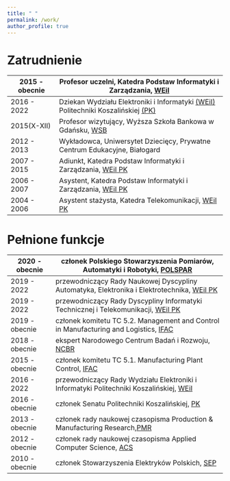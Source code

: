 ```yaml
---
title: " "
permalink: /work/
author_profile: true
---
```


Zatrudnienie 
============

|2015 - obecnie|Profesor uczelni, Katedra Podstaw Informatyki i Zarządzania, [WEiI](https://weii.tu.koszalin.pl/) |
|---------------------------|------------------------------------------------------------|
|2016 - 2022   |Dziekan Wydziału Elektroniki i Informatyki [(WEiI)](https://weii.tu.koszalin.pl/) Politechniki Koszalińskiej [(PK)](https://tu.koszalin.pl/)|
|2015(X-XII)   |Profesor wizytujący, Wyższa Szkoła Bankowa w Gdańsku, [WSB](https://www.wsb.pl/gdansk/)| 
|2012 - 2013   |Wykładowca, Uniwersytet Dziecięcy, Prywatne Centrum Edukacyjne, Białogard|
|2007 - 2015   |Adiunkt, Katedra Podstaw Informatyki i Zarządzania, [WEiI PK](https://weii.tu.koszalin.pl/)||
|2006 - 2007   |Asystent, Katedra Podstaw Informatyki i Zarządzania, [WEiI PK](https://weii.tu.koszalin.pl/)|
|2004 - 2006   |Asystent stażysta, Katedra Telekomunikacji, [WEiI PK](https://weii.tu.koszalin.pl/)| 

Pełnione funkcje
================

|2020 - obecnie|członek Polskiego Stowarzyszenia Pomiarów, Automatyki i Robotyki, [POLSPAR](http://www.konsulting.gda.pl/polspar/)|
|--------------------------------------|------------------------------------------------------------|
|2019 - 2022   |przewodniczący Rady Naukowej Dyscypliny Automatyka, Elektronika i Elektrotechnika, [WEiI PK](https://weii.tu.koszalin.pl/)|
|2019 - 2022   |przewodniczący Rady Dyscypliny Informatyki Technicznej i Telekomunikacji, [WEiI PK](https://weii.tu.koszalin.pl/)|
|2019 - obecnie|członek komitetu TC 5.2. Management and Control in Manufacturing and Logistics, [IFAC](https://tc.ifac-control.org/5/2)|
|2018 - obecnie|ekspert Narodowego Centrum Badań i Rozwoju, [NCBR](https://www.ncbr.gov.pl/)| 
|2015 - obecnie|członek komitetu TC 5.1. Manufacturing Plant Control, [IFAC](https://tc.ifac-control.org/5/1)| 
|2016 - 2022   |przewodniczący Rady Wydziału Elektroniki i Informatyki Politechniki Koszalińskiej, [WEiI](https://weii.tu.koszalin.pl/)| 
|2016 - obecnie|członek Senatu Politechniki Koszalińskiej, [PK](https://tu.koszalin.pl/)|
|2013 - obecnie|członek rady naukowej czasopisma Production & Manufacturing Research,[PMR](https://www.tandfonline.com/toc/tpmr/current)|
|2012 - obecnie|członek rady naukowej czasopisma Applied Computer Science, [ACS](http://www.acs.pollub.pl/)|
|2010 - obecnie|członek Stowarzyszenia Elektryków Polskich, [SEP](http://www.sep.koszalin.pl/)|


